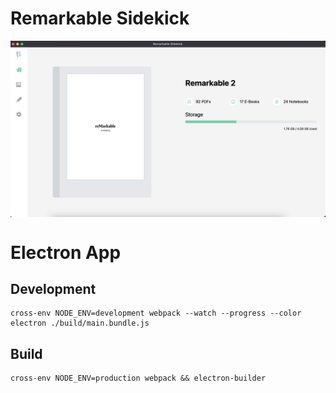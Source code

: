 
# Remarkable Sidekick

<p align="center">
    <img align="center" src="doc/homepage-screenshot.png" alt="example"/>
</p>

# Electron App

## Development

```
cross-env NODE_ENV=development webpack --watch --progress --color
electron ./build/main.bundle.js
```

## Build

```
cross-env NODE_ENV=production webpack && electron-builder
```
